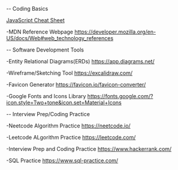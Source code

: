 -- Coding Basics

[JavaScript Cheat Sheet](https://websitesetup.org/wp-content/uploads/2020/09/Javascript-Cheat-Sheet.pdf)

-MDN Reference Webpage
https://developer.mozilla.org/en-US/docs/Web#web_technology_references

-- Software Development Tools

-Entity Relational Diagrams(ERDs)
https://app.diagrams.net/

-Wireframe/Sketching Tool
https://excalidraw.com/

-Favicon Generator
https://favicon.io/favicon-converter/

-Google Fonts and Icons Library
https://fonts.google.com/?icon.style=Two+tone&icon.set=Material+Icons

-- Interview Prep/Coding Practice

-Neetcode Algorithm Practice
https://neetcode.io/

-Leetcode ALgorithm Practice
https://leetcode.com/

-Interview Prep and Coding Practice
https://www.hackerrank.com/

-SQL Practice
https://www.sql-practice.com/
